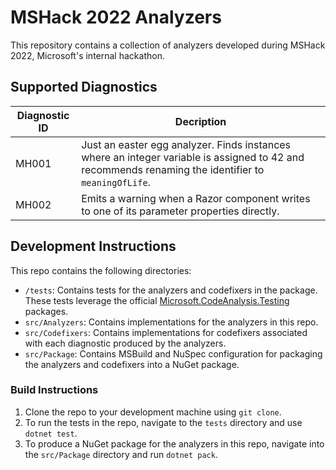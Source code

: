 # MSHack 2022 Analyzers

This repository contains a collection of analyzers developed during MSHack 2022, Microsoft's internal hackathon.

## Supported Diagnostics

| Diagnostic ID | Decription                                                                                                                                          |
| ------------- | --------------------------------------------------------------------------------------------------------------------------------------------------- |
| MH001         | Just an easter egg analyzer. Finds instances where an integer variable is assigned to 42 and recommends renaming the identifier to `meaningOfLife`. |
| MH002         | Emits a warning when a Razor component writes to one of its parameter properties directly.                                                          |

## Development Instructions

This repo contains the following directories:

- `/tests`: Contains tests for the analyzers and codefixers in the package. These tests leverage the official [Microsoft.CodeAnalysis.Testing](https://github.com/dotnet/roslyn-sdk/blob/main/src/Microsoft.CodeAnalysis.Testing/README.md) packages.
- `src/Analyzers`: Contains implementations for the analyzers in this repo.
- `src/Codefixers`: Contains implementations for codefixers associated with each diagnostic produced by the analyzers.
- `src/Package`: Contains MSBuild and NuSpec configuration for packaging the analyzers and codefixers into a NuGet package.

### Build Instructions

1. Clone the repo to your development machine using `git clone`.
2. To run the tests in the repo, navigate to the `tests` directory and use `dotnet test`.
3. To produce a NuGet package for the analyzers in this repo, navigate into the `src/Package` directory and run `dotnet pack`.
